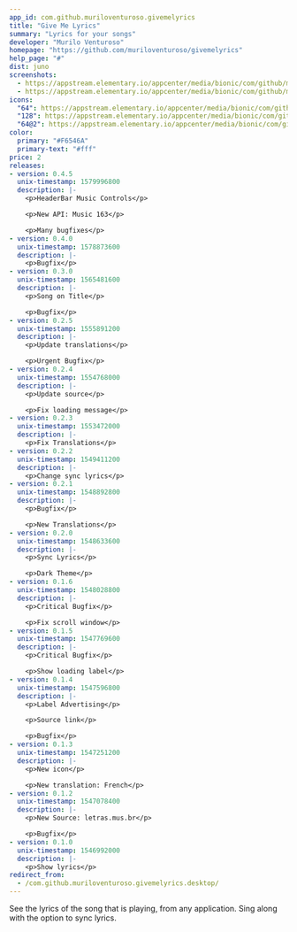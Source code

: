 ```yaml
---
app_id: com.github.muriloventuroso.givemelyrics
title: "Give Me Lyrics"
summary: "Lyrics for your songs"
developer: "Murilo Venturoso"
homepage: "https://github.com/muriloventuroso/givemelyrics"
help_page: "#"
dist: juno
screenshots:
  - https://appstream.elementary.io/appcenter/media/bionic/com/github/muriloventuroso.givemelyrics/E4688034FA436CC5408619145291A730/screenshots/image-1_orig.png
  - https://appstream.elementary.io/appcenter/media/bionic/com/github/muriloventuroso.givemelyrics/E4688034FA436CC5408619145291A730/screenshots/image-2_orig.png
icons:
  "64": https://appstream.elementary.io/appcenter/media/bionic/com/github/muriloventuroso.givemelyrics/E4688034FA436CC5408619145291A730/icons/64x64/com.github.muriloventuroso.givemelyrics_com.github.muriloventuroso.givemelyrics.png
  "128": https://appstream.elementary.io/appcenter/media/bionic/com/github/muriloventuroso.givemelyrics/E4688034FA436CC5408619145291A730/icons/128x128/com.github.muriloventuroso.givemelyrics_com.github.muriloventuroso.givemelyrics.png
  "64@2": https://appstream.elementary.io/appcenter/media/bionic/com/github/muriloventuroso.givemelyrics/E4688034FA436CC5408619145291A730/icons/64x64@2/com.github.muriloventuroso.givemelyrics_com.github.muriloventuroso.givemelyrics.png
color:
  primary: "#F6546A"
  primary-text: "#fff"
price: 2
releases:
- version: 0.4.5
  unix-timestamp: 1579996800
  description: |-
    <p>HeaderBar Music Controls</p>

    <p>New API: Music 163</p>

    <p>Many bugfixes</p>
- version: 0.4.0
  unix-timestamp: 1578873600
  description: |-
    <p>Bugfix</p>
- version: 0.3.0
  unix-timestamp: 1565481600
  description: |-
    <p>Song on Title</p>

    <p>Bugfix</p>
- version: 0.2.5
  unix-timestamp: 1555891200
  description: |-
    <p>Update translations</p>

    <p>Urgent Bugfix</p>
- version: 0.2.4
  unix-timestamp: 1554768000
  description: |-
    <p>Update source</p>

    <p>Fix loading message</p>
- version: 0.2.3
  unix-timestamp: 1553472000
  description: |-
    <p>Fix Translations</p>
- version: 0.2.2
  unix-timestamp: 1549411200
  description: |-
    <p>Change sync lyrics</p>
- version: 0.2.1
  unix-timestamp: 1548892800
  description: |-
    <p>Bugfix</p>

    <p>New Translations</p>
- version: 0.2.0
  unix-timestamp: 1548633600
  description: |-
    <p>Sync Lyrics</p>

    <p>Dark Theme</p>
- version: 0.1.6
  unix-timestamp: 1548028800
  description: |-
    <p>Critical Bugfix</p>

    <p>Fix scroll window</p>
- version: 0.1.5
  unix-timestamp: 1547769600
  description: |-
    <p>Critical Bugfix</p>

    <p>Show loading label</p>
- version: 0.1.4
  unix-timestamp: 1547596800
  description: |-
    <p>Label Advertising</p>

    <p>Source link</p>

    <p>Bugfix</p>
- version: 0.1.3
  unix-timestamp: 1547251200
  description: |-
    <p>New icon</p>

    <p>New translation: French</p>
- version: 0.1.2
  unix-timestamp: 1547078400
  description: |-
    <p>New Source: letras.mus.br</p>

    <p>Bugfix</p>
- version: 0.1.0
  unix-timestamp: 1546992000
  description: |-
    <p>Show lyrics</p>
redirect_from:
  - /com.github.muriloventuroso.givemelyrics.desktop/
---
```


<p>See the lyrics of the song that is playing, from any application. Sing along with the option to sync lyrics.</p>